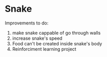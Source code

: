 # Snake
Improvements to do:
1. make snake cappable of go through walls
2. increase snake's speed
3. Food can't be created inside snake's body
4. Reinforciment learning project
